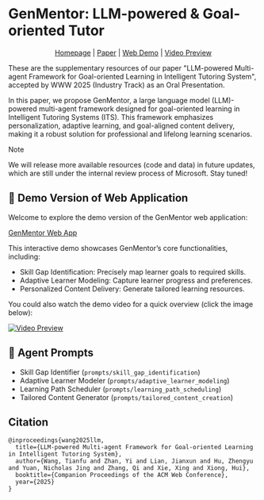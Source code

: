 # GenMentor: LLM-powered & Goal-oriented Tutor

<div align="center">
  <a href="https://www.tianfuwang.tech/gen-mentor">Homepage</a> |
  <a href="https://arxiv.org/pdf/2501.15749">Paper</a> |
  <a href="https://gen-mentor.streamlit.app/">Web Demo</a> |
  <a href="https://youtu.be/vTdtGZop-Zc">Video Preview</a>
</div>

These are the supplementary resources of our paper "LLM-powered Multi-agent Framework for Goal-oriented Learning in Intelligent Tutoring System", accepted by WWW 2025 (Industry Track) as an Oral Presentation.

In this paper, we propose GenMentor, a large language model (LLM)-powered multi-agent framework designed for goal-oriented learning in Intelligent Tutoring Systems (ITS). This framework emphasizes personalization, adaptive learning, and goal-aligned content delivery, making it a robust solution for professional and lifelong learning scenarios.

> [!NOTE]  
> We will release more available resources (code and data) in future updates, which are still under the internal review process of Microsoft. Stay tuned!

## 🚀 Demo Version of Web Application

Welcome to explore the demo version of the GenMentor web application:

[GenMentor Web App](https://gen-mentor.streamlit.app/)

This interactive demo showcases GenMentor’s core functionalities, including:

- Skill Gap Identification: Precisely map learner goals to required skills.
- Adaptive Learner Modeling: Capture learner progress and preferences.
- Personalized Content Delivery: Generate tailored learning resources.

You could also watch the demo video for a quick overview (click the image below):

[![Video Preview](https://img.youtube.com/vi/vTdtGZop-Zc/0.jpg)](https://youtu.be/vTdtGZop-Zc)

## 🤖 Agent Prompts

- Skill Gap Identifier (`prompts/skill_gap_identification`)
- Adaptive Learner Modeler (`prompts/adaptive_learner_modeling`)
- Learning Path Scheduler (`prompts/learning_path_scheduling`)
- Tailored Content Generator (`prompts/tailored_content_creation`)

## Citation

```
@inproceedings{wang2025llm,
  title={LLM-powered Multi-agent Framework for Goal-oriented Learning in Intelligent Tutoring System},
  author={Wang, Tianfu and Zhan, Yi and Lian, Jianxun and Hu, Zhengyu and Yuan, Nicholas Jing and Zhang, Qi and Xie, Xing and Xiong, Hui},
  booktitle={Companion Proceedings of the ACM Web Conference},
  year={2025}
}
```
